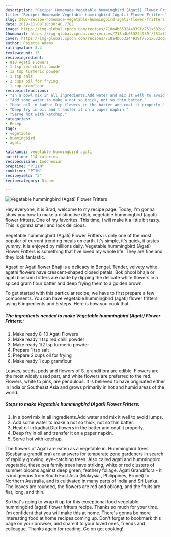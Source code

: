 ```yaml
---
description: "Recipe: Homemade Vegetable hummingbird (Agati) Flower Fritters"
title: "Recipe: Homemade Vegetable hummingbird (Agati) Flower Fritters"
slug: 3407-recipe-homemade-vegetable-hummingbird-agati-flower-fritters
date: 2019-11-08T10:38:48.778Z
image: https://img-global.cpcdn.com/recipes/718a4b653244939f/751x532cq70/vegetable-hummingbird-agati-flower-fritters-recipe-main-photo.jpg
thumbnail: https://img-global.cpcdn.com/recipes/718a4b653244939f/751x532cq70/vegetable-hummingbird-agati-flower-fritters-recipe-main-photo.jpg
cover: https://img-global.cpcdn.com/recipes/718a4b653244939f/751x532cq70/vegetable-hummingbird-agati-flower-fritters-recipe-main-photo.jpg
author: Rosetta Adams
ratingvalue: 3.4
reviewcount: 15
recipeingredient:
- 810 Agati Flowers
- 1 tsp red chilli powder
- 12 tsp turmeric powder
- 1 tsp salt
- 2 cups oil for frying
- 1 cup gramflour
recipeinstructions:
- "In a bowl mix in all ingredients.Add water and mix it well to avoid lumps."
- "Add some water to make a not so thick, not so thin batter."
- "Heat oil in kadhai.Dip flowers in the batter and coat it properly."
- "Deep fry in oil and transfer it on a paper napkin."
- "Serve hot with ketchup."
categories:
- Resep
tags:
- vegetable
- hummingbird
- agati

katakunci: vegetable hummingbird agati
nutrition: 114 calories
recipecuisine: Indonesian
preptime: "PT21M"
cooktime: "PT1H"
recipeyield: "3"
recipecategory: Dinner

---
```



![Vegetable hummingbird (Agati) Flower Fritters](https://img-global.cpcdn.com/recipes/718a4b653244939f/751x532cq70/vegetable-hummingbird-agati-flower-fritters-recipe-main-photo.jpg)

Hey everyone, it is Brad, welcome to my recipe page. Today, I'm gonna show you how to make a distinctive dish, vegetable hummingbird (agati) flower fritters. One of my favorites. This time, I will make it a little bit tasty. This is gonna smell and look delicious.

Vegetable hummingbird (Agati) Flower Fritters is only one of the most popular of current trending meals on earth. It's simple, it's quick, it tastes yummy. It is enjoyed by millions daily. Vegetable hummingbird (Agati) Flower Fritters is something that I've loved my whole life. They are fine and they look fantastic.

Agasti or Agati flower Bhaji is a delicacy in Bengal. Tender, velvety white agathi flowers have crescent-shaped closed petals. Bok phool bhaja or agati blossom fritters are made by dipping the delicate white flowers in a spiced gram flour batter and deep frying them to a golden brown.


To get started with this particular recipe, we have to first prepare a few components. You can have vegetable hummingbird (agati) flower fritters using 6 ingredients and 5 steps. Here is how you cook that.

##### The ingredients needed to make Vegetable hummingbird (Agati) Flower Fritters::

1. Make ready 8-10 Agati Flowers
1. Make ready 1 tsp red chilli powder
1. Make ready 1/2 tsp turmeric powder
1. Prepare 1 tsp salt
1. Prepare 2 cups oil for frying
1. Make ready 1 cup gramflour


Leaves, seeds, pods and flowers of S. grandiflora are edible. Flowers are the most widely used part, and white flowers are preferred to the red. Flowers, white to pink, are pendulous. It is believed to have originated either in India or Southeast Asia and grows primarily in hot and humid areas of the world. 

##### Steps to make Vegetable hummingbird (Agati) Flower Fritters:

1. In a bowl mix in all ingredients.Add water and mix it well to avoid lumps.
1. Add some water to make a not so thick, not so thin batter.
1. Heat oil in kadhai.Dip flowers in the batter and coat it properly.
1. Deep fry in oil and transfer it on a paper napkin.
1. Serve hot with ketchup.


The flowers of Agati are eaten as a vegetable in. Hummingbird trees (Sesbania grandiflora) are answers for temperate zone gardeners in search of rapidly growing, eye-catching trees. Also called agati and hummingbird vegetable, these pea family trees have striking, white or red clusters of summer blooms against deep green, feathery foliage. Agati Grandiflora - It is indigenous from South East Asia (Malaysia , Philippines, Brunei) to Northern Australia, and is cultivated in many parts of India and Sri Lanka. The leaves are rounded, the flowers are red and oblong, and the fruits are flat, long, and thin. 

So that's going to wrap it up for this exceptional food vegetable hummingbird (agati) flower fritters recipe. Thanks so much for your time. I'm confident that you will make this at home. There's gonna be more interesting food at home recipes coming up. Don't forget to bookmark this page on your browser, and share it to your loved ones, friends and colleague. Thanks again for reading. Go on get cooking!

